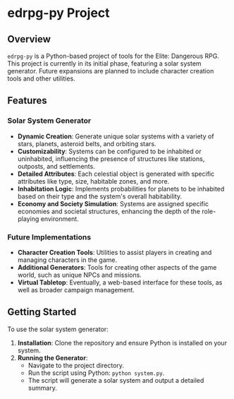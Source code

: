 # edrpg-py Project

## Overview

`edrpg-py` is a Python-based project of tools for the Elite: Dangerous RPG. This project is currently in its initial phase, featuring a solar system generator. Future expansions are planned to include character creation tools and other utilities.

## Features

### Solar System Generator

- **Dynamic Creation**: Generate unique solar systems with a variety of stars, planets, asteroid belts, and orbiting stars.
- **Customizability**: Systems can be configured to be inhabited or uninhabited, influencing the presence of structures like stations, outposts, and settlements.
- **Detailed Attributes**: Each celestial object is generated with specific attributes like type, size, habitable zones, and more.
- **Inhabitation Logic**: Implements probabilities for planets to be inhabited based on their type and the system's overall habitability.
- **Economy and Society Simulation**: Systems are assigned specific economies and societal structures, enhancing the depth of the role-playing environment.

### Future Implementations

- **Character Creation Tools**: Utilities to assist players in creating and managing characters in the game.
- **Additional Generators**: Tools for creating other aspects of the game world, such as unique NPCs and missions.
- **Virtual Tabletop**: Eventually, a web-based interface for these tools, as well as broader campaign management.

## Getting Started

To use the solar system generator:

1. **Installation**: Clone the repository and ensure Python is installed on your system.
2. **Running the Generator**:
   - Navigate to the project directory.
   - Run the script using Python: `python system.py`.
   - The script will generate a solar system and output a detailed summary.
